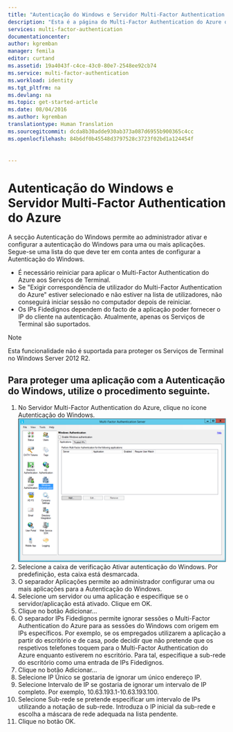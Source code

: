 ```yaml
---
title: "Autenticação do Windows e Servidor Multi-Factor Authentication do Azure"
description: "Esta é a página do Multi-Factor Authentication do Azure que irá ajudar a implementar a Autenticação do Windows e o Servidor Multi-Factor Authentication do Azure."
services: multi-factor-authentication
documentationcenter: 
author: kgremban
manager: femila
editor: curtand
ms.assetid: 19a4043f-c4ce-43c0-80e7-2548ee92cb74
ms.service: multi-factor-authentication
ms.workload: identity
ms.tgt_pltfrm: na
ms.devlang: na
ms.topic: get-started-article
ms.date: 08/04/2016
ms.author: kgremban
translationtype: Human Translation
ms.sourcegitcommit: dcda8b30adde930ab373a087d6955b900365c4cc
ms.openlocfilehash: 84b6df0b45548d3797528c3723f02bd1a124454f


---
```

# <a name="windows-authentication-and-azure-multi-factor-authentication-server"></a>Autenticação do Windows e Servidor Multi-Factor Authentication do Azure
A secção Autenticação do Windows permite ao administrador ativar e configurar a autenticação do Windows para uma ou mais aplicações.  Segue-se uma lista do que deve ter em conta antes de configurar a Autenticação do Windows.

* É necessário reiniciar para aplicar o Multi-Factor Authentication do Azure aos Serviços de Terminal.
* Se "Exigir correspondência de utilizador do Multi-Factor Authentication do Azure" estiver selecionado e não estiver na lista de utilizadores, não conseguirá iniciar sessão no computador depois de reiniciar.
* Os IPs Fidedignos dependem do facto de a aplicação poder fornecer o IP do cliente na autenticação. Atualmente, apenas os Serviços de Terminal são suportados.  

> [!NOTE]
> Esta funcionalidade não é suportada para proteger os Serviços de Terminal no Windows Server 2012 R2.
> 
> 

## <a name="to-secure-an-application-with-windows-authentication-use-the-following-procedure"></a>Para proteger uma aplicação com a Autenticação do Windows, utilize o procedimento seguinte.
1. No Servidor Multi-Factor Authentication do Azure, clique no ícone Autenticação do Windows.
   ![Autenticação do Windows](./media/multi-factor-authentication-get-started-server-windows/windowsauth.png)
2. Selecione a caixa de verificação Ativar autenticação do Windows. Por predefinição, esta caixa está desmarcada.
3. O separador Aplicações permite ao administrador configurar uma ou mais aplicações para a Autenticação do Windows.
4. Selecione um servidor ou uma aplicação e especifique se o servidor/aplicação está ativado. Clique em OK.
5. Clique no botão Adicionar...
6. O separador IPs Fidedignos permite ignorar sessões o Multi-Factor Authentication do Azure para as sessões do Windows com origem em IPs específicos. Por exemplo, se os empregados utilizarem a aplicação a partir do escritório e de casa, pode decidir que não pretende que os respetivos telefones toquem para o Multi-Factor Authentication do Azure enquanto estiverem no escritório. Para tal, especifique a sub-rede do escritório como uma entrada de IPs Fidedignos.
7. Clique no botão Adicionar...
8. Selecione IP Único se gostaria de ignorar um único endereço IP.
9. Selecione Intervalo de IP se gostaria de ignorar um intervalo de IP completo. Por exemplo, 10.63.193.1-10.63.193.100.
10. Selecione Sub-rede se pretende especificar um intervalo de IPs utilizando a notação de sub-rede. Introduza o IP inicial da sub-rede e escolha a máscara de rede adequada na lista pendente.
11. Clique no botão OK.




<!--HONumber=Dec16_HO1-->


